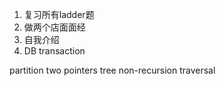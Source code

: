 1. 复习所有ladder题
2. 做两个店面面经
3. 自我介绍
4. DB transaction



partition two pointers
tree non-recursion traversal